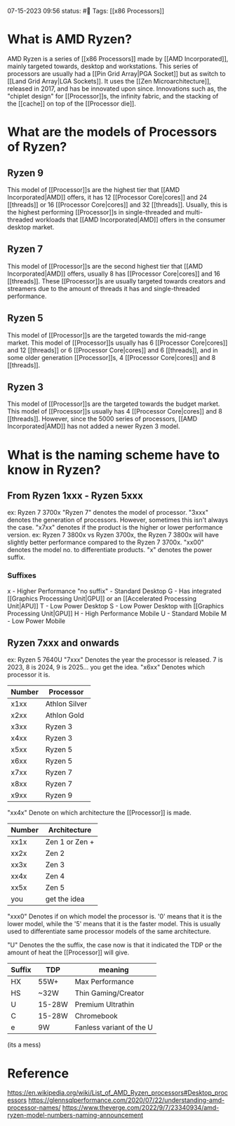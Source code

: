 07-15-2023 09:56
status: #📝
Tags: [[x86 Processors]] 

# What is AMD Ryzen?
AMD Ryzen is a series of [[x86 Processors]] made by [[AMD Incorporated]], mainly targeted towards, desktop and workstations. This series of processors are usually had a [[Pin Grid Array|PGA Socket]] but as switch to [[Land Grid Array|LGA Sockets]]. It uses the [[Zen Microarchitecture]], released in 2017, and has be innovated upon since. Innovations such as, the "chiplet design" for [[Processor]]s, the infinity fabric, and the stacking of  the [[cache]] on top of the [[Processor die]].

# What are the models of Processors of Ryzen?
## Ryzen 9
This model of [[Processor]]s are the highest tier that [[AMD Incorporated|AMD]] offers, it has 12 [[Processor Core|cores]] and 24 [[threads]] or 16 [[Processor Core|cores]] and 32 [[threads]]. Usually, this is the highest performing [[Processor]]s in single-threaded and multi-threaded workloads that [[AMD Incorporated|AMD]] offers in the consumer desktop market. 

## Ryzen 7
This model of [[Processor]]s are the second highest tier that [[AMD Incorporated|AMD]] offers, usually 8 has [[Processor Core|cores]] and 16 [[threads]]. These [[Processor]]s are usually targeted towards creators and streamers due to the amount of threads it has and single-threaded performance.

## Ryzen 5
This model of [[Processor]]s are the targeted towards the mid-range market. This model of [[Processor]]s usually has 6 [[Processor Core|cores]] and 12 [[threads]] or 6 [[Processor Core|cores]] and 6 [[threads]], and in some older generation [[Processor]]s, 4 [[Processor Core|cores]] and 8 [[threads]].

## Ryzen 3
This model of [[Processor]]s are the targeted towards the budget market. This model of [[Processor]]s usually has 4 [[Processor Core|cores]] and 8 [[threads]]. However, since the 5000 series of processors, [[AMD Incorporated|AMD]] has not added a newer Ryzen 3 model.

# What is the naming scheme have to know in Ryzen? 

## From Ryzen 1xxx - Ryzen 5xxx
ex: Ryzen 7 3700x
"Ryzen 7" denotes the model of processor.
"3xxx" denotes the generation of processors. However, sometimes this isn't always the case.
"x7xx" denotes if the product is the higher or lower performance version. 
ex: Ryzen 7 3800x vs Ryzen 3700x, the Ryzen 7 3800x will have slightly better performance compared to the Ryzen 7 3700x.
"xx00" denotes the model no. to differentiate products.
"x" denotes the power suffix.
### Suffixes
x - Higher Performance
"no suffix" - Standard Desktop
G - Has integrated [[Graphics Processing Unit|GPU]] or an [[Accelerated Processing Unit|APU]]
T - Low Power Desktop
S - Low Power Desktop with [[Graphics Processing Unit|GPU]]
H - High Performance Mobile
U - Standard Mobile 
M - Low Power Mobile

## Ryzen 7xxx and onwards
ex: Ryzen 5 7640U
"7xxx" Denotes the year the processor is released. 7 is 2023, 8 is 2024, 9 is 2025... you get the idea.
"x6xx" Denotes which processor it is.

| Number | Processor |
| --- | --- |
| x1xx | Athlon Silver |
| x2xx | Athlon Gold |
| x3xx| Ryzen 3 |
| x4xx| Ryzen 3 |
| x5xx| Ryzen 5 |
| x6xx| Ryzen 5 |
| x7xx| Ryzen 7 |
| x8xx| Ryzen 7 |
| x9xx| Ryzen 9 |

"xx4x" Denote on which architecture the [[Processor]] is made.

|Number|Architecture|
|---|---|
|xx1x|Zen 1 or Zen +|
|xx2x|Zen 2|
|xx3x|Zen 3|
|xx4x|Zen 4|
|xx5x|Zen 5|
|you|get the idea|

"xxx0" Denotes if on which model the processor is. '0' means that it is the lower model, while the '5' means that it is the faster model. This is usually used to differentiate same processor models of the same architecture. 

"U"  Denotes the the suffix, the case now is that it indicated the TDP or the amount of heat the [[Processor]] will give. 

|Suffix| TDP |meaning|
|---|---| --- |
|HX |55W+| Max Performance |
|HS|~32W| Thin Gaming/Creator|
|U|15-28W| Premium Ultrathin|
|C|15-28W| Chromebook|
|e|9W| Fanless variant of the U|

(its a mess)

# Reference 
https://en.wikipedia.org/wiki/List_of_AMD_Ryzen_processors#Desktop_processors
https://glennsqlperformance.com/2020/07/22/understanding-amd-processor-names/
https://www.theverge.com/2022/9/7/23340934/amd-ryzen-model-numbers-naming-announcement